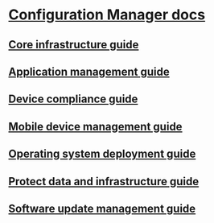 # [Configuration Manager docs](index.md)
## [Core infrastructure guide](core/understand/introduction.md)
## [Application management guide](apps\understand\get-started-with-application-management.md)
## [Device compliance guide](compliance\understand\ensure-device-compliance.md)
## [Mobile device management guide](mdm\understand\manage-mobile-devices-with-on-premises-infrastructure.md)
## [Operating system deployment guide](osd\understand\introduction-to-operating-system-deployment.md)
## [Protect data and infrastructure guide](protect\understand\protect-data-and-site-infrastructure.md)
## [Software update management guide](sup\understand\software-updates-introduction.md)
